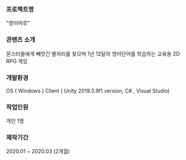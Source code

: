 ### 프로젝트명
"영어마루"

### 콘텐츠 소개
몬스터들에게 빼앗긴 별자리를 찾으며 1년 12달의 영어단어를 학습하는 교육용 2D RPG 게임

### 개발환경
OS ( Windows )
Client ( Unity 2019.3.9f1 version, C# , Visual Studio)

### 작업인원
개인 1명

### 제작기간
2020.01 ~ 2020.03 (2개월)
